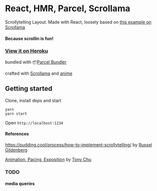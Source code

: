 # React, HMR, Parcel, Scrollama

Scrollytelling Layout. Made with React, loosely based on [this example on Scrollama](https://russellgoldenberg.github.io/scrollama/sticky-js/)


#### Because scrollin is fun!


### [View it on Heroku](https://scrollytelling.herokuapp.com/) 

bundled with  📦[Parcel Bundler](https://parceljs.org)

crafted with [Scrollama](https://github.com/russellgoldenberg/scrollama)
and [anime](https://github.com/juliangarnier/anime)

## Getting started

Clone, install deps and start
```
yarn 
yarn start
```

Open `http://localhost:1234` 

#### References
https://pudding.cool/process/how-to-implement-scrollytelling/ by [Russel Gildenberg](https://twitter.com/codenberg)

[Animation, Pacing, Exposition](https://www.youtube.com/watch?v=Z4tB6qyxHJA) by [Tony Chu](https://twitter.com/tonyhschu)

### TODO
#### media queries
